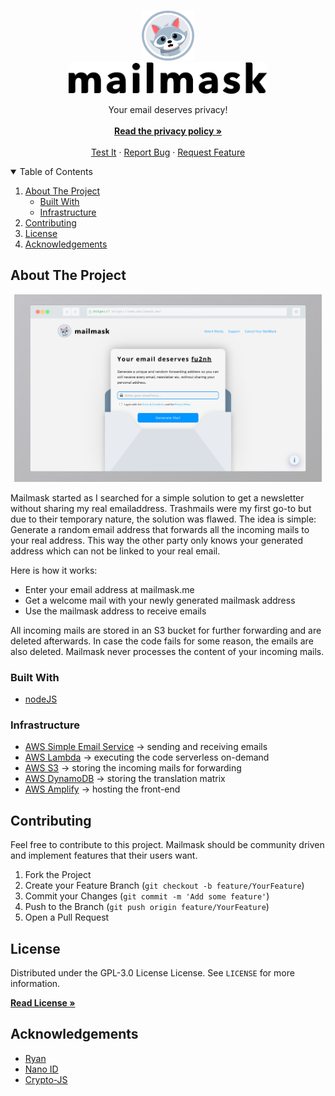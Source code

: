 <!-- PROJECT LOGO -->
<br />
<p align="center">
  <a href="https://mailmask.me">
    <img src="front-end/img/logo_onWhite.png" alt="Logo" height="80">
    <br />
    <img src="front-end/img/logoText_simpleBlack.png" alt="Letter Logo" height="50">
  </a>

  <p align="center">
    Your email deserves privacy!
    <br />
    <br />
    <a href="https://www.mailmask.me/#privacy"><strong>Read the privacy policy »</strong></a>
    <br />
    <br />
    <a href="https://mailmask.me">Test It</a>
    ·
    <a href="https://github.com/othneildrew/Best-README-Template/issues">Report Bug</a>
    ·
    <a href="https://github.com/othneildrew/Best-README-Template/issues">Request Feature</a>
  </p>
</p>



<!-- TABLE OF CONTENTS -->
<details open="open">
  <summary>Table of Contents</summary>
  <ol>
    <li>
      <a href="#about-the-project">About The Project</a>
      <ul>
        <li><a href="#built-with">Built With</a></li>
        <li><a href="#infrastructure">Infrastructure</a></li>
      </ul>
    </li>
    <li><a href="#contributing">Contributing</a></li>
    <li><a href="#license">License</a></li>
    <li><a href="#acknowledgements">Acknowledgements</a></li>
  </ol>
</details>



<!-- ABOUT THE PROJECT -->
## About The Project

<p align="center">
 <img src="images/screenshot-rocks.jpeg" alt="Screenshot Preview" height="300">
</p>

Mailmask started as I searched for a simple solution to get a newsletter without sharing my real emailaddress. Trashmails were my first go-to but due to their temporary nature, the solution was flawed. 
The idea is simple: Generate a random email address that forwards all the incoming mails to your real address. This way the other party only knows your generated address which can not be linked to your real email.

Here is how it works:
* Enter your email address at mailmask.me
* Get a welcome mail with your newly generated mailmask address
* Use the mailmask address to receive emails

All incoming mails are stored in an S3 bucket for further forwarding and are deleted afterwards. In case the code fails for some reason, the emails are also deleted. Mailmask never processes the content of your incoming mails.

### Built With
* [nodeJS](https://nodejs.dev)

### Infrastructure
* [AWS Simple Email Service](https://aws.amazon.com/ses/)
  -> sending and receiving emails
* [AWS Lambda](https://aws.amazon.com/lambda/)
  -> executing the code serverless on-demand
* [AWS S3](https://aws.amazon.com/s3/)
  -> storing the incoming mails for forwarding
* [AWS DynamoDB](https://aws.amazon.com/dynamodb/)
  -> storing the translation matrix
* [AWS Amplify](https://aws.amazon.com/amplify/)
  -> hosting the front-end

<!-- CONTRIBUTING -->
## Contributing

Feel free to contribute to this project. Mailmask should be community driven and implement features that their users want.

1. Fork the Project
2. Create your Feature Branch (`git checkout -b feature/YourFeature`)
3. Commit your Changes (`git commit -m 'Add some feature'`)
4. Push to the Branch (`git push origin feature/YourFeature`)
5. Open a Pull Request



<!-- LICENSE -->
## License

Distributed under the GPL-3.0 License License. See `LICENSE` for more information.

<a href="https://github.com/HSchuette/mailmask/blob/main/LICENSE"><strong>Read License »</strong></a>


<!-- ACKNOWLEDGEMENTS -->
## Acknowledgements
* [Ryan](https://gist.github.com/rs77)
* [Nano ID](https://www.npmjs.com/package/nanoid)
* [Crypto-JS](https://www.npmjs.com/package/crypto-js)